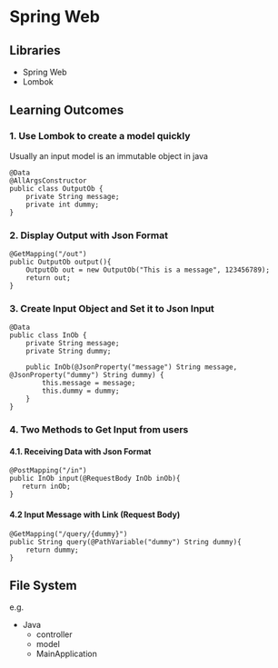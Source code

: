 # Spring Web
## Libraries
- Spring Web
- Lombok

## Learning Outcomes
### 1. Use Lombok to create a model quickly
Usually an input model is an immutable object in java
```
@Data
@AllArgsConstructor
public class OutputOb {
    private String message;
    private int dummy;
}

```
### 2. Display Output with Json Format
```
@GetMapping("/out")
public OutputOb output(){
    OutputOb out = new OutputOb("This is a message", 123456789);
    return out;
}
```

### 3. Create Input Object and Set it to Json Input
```
@Data
public class InOb {
    private String message;
    private String dummy;

    public InOb(@JsonProperty("message") String message, @JsonProperty("dummy") String dummy) {
        this.message = message;
        this.dummy = dummy;
    }
}
```
  
 ### 4. Two Methods to Get Input from users
 #### 4.1. Receiving Data with Json Format
 ```
@PostMapping("/in")
public InOb input(@RequestBody InOb inOb){
    return inOb;
}
 ```

#### 4.2 Input Message with Link (Request Body)
```
@GetMapping("/query/{dummy}")
public String query(@PathVariable("dummy") String dummy){
    return dummy;
}
```

## File System
e.g. 
- Java
  - controller
  - model
  - MainApplication
 
